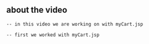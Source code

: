 ## about the video 

    -- in this video we are working on with myCart.jsp

    -- first we worked with myCart.jsp 
    
